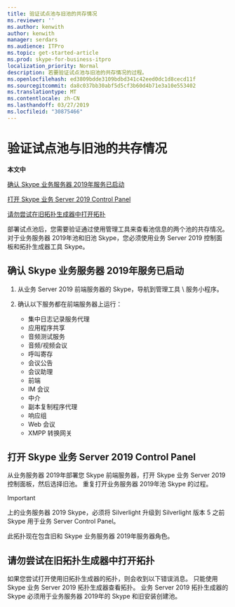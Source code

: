 ```yaml
---
title: 验证试点池与旧池的共存情况
ms.reviewer: ''
ms.author: kenwith
author: kenwith
manager: serdars
ms.audience: ITPro
ms.topic: get-started-article
ms.prod: skype-for-business-itpro
localization_priority: Normal
description: 若要验证试点池与旧池的共存情况的过程。
ms.openlocfilehash: ed3809bdde3109bdbd341c42eed0dc1d8cecd11f
ms.sourcegitcommit: da8c037bb30abf5d5cf3b60d4b71e3a10e553402
ms.translationtype: MT
ms.contentlocale: zh-CN
ms.lasthandoff: 03/27/2019
ms.locfileid: "30875466"
---
```

# <a name="verify-pilot-pool-coexistence-with-legacy-pool"></a>验证试点池与旧池的共存情况

 **本文中**
  
[确认 Skype 业务服务器 2019年服务已启动](#sectionSection0)
  
[打开 Skype 业务 Server 2019 Control Panel](#sectionSection1)
  
[请勿尝试在旧拓扑生成器中打开拓扑](#sectionSection2)
  
部署试点池后，您需要验证通过使用管理工具来查看池信息的两个池的共存情况。 对于业务服务器 2019年池和旧池 Skype，您必须使用业务 Server 2019 控制面板和拓扑生成器工具 Skype。 
  
## <a name="verify-that-skype-for-business-server-2019-services-have-started"></a>确认 Skype 业务服务器 2019年服务已启动
<a name="sectionSection0"> </a>

1. 从业务 Server 2019 前端服务器的 Skype，导航到管理工具 \ 服务小程序。
    
2. 确认以下服务都在前端服务器上运行：

    - 集中日志记录服务代理
    - 应用程序共享
    - 音频测试服务
    - 音频/视频会议
    - 呼叫寄存
    - 会议公告
    - 会议助理
    - 前端
    - IM 会议
    - 中介
    - 副本复制程序代理
    - 响应组
    - Web 会议
    - XMPP 转换网关

  
## <a name="open-the-skype-for-business-server-2019-control-panel"></a>打开 Skype 业务 Server 2019 Control Panel
<a name="sectionSection1"> </a>

从业务服务器 2019年部署您 Skype 前端服务器，打开 Skype 业务 Server 2019 控制面板，然后选择旧池。 重复打开业务服务器 2019年池 Skype 的过程。
  
> [!IMPORTANT]
> 上的业务服务器 2019 Skype，必须将 Silverlight 升级到 Silverlight 版本 5 之前 Skype 用于业务 Server Control Panel。 
  
此拓扑现在包含旧和 Skype 业务服务器 2019年服务器角色。 

  
## <a name="dont-attempt-to-open-the-topology-in-the-legacy-topology-builder"></a>请勿尝试在旧拓扑生成器中打开拓扑
<a name="sectionSection2"> </a>

如果您尝试打开使用旧拓扑生成器的拓扑，则会收到以下错误消息。 只能使用 Skype 业务 Server 2019 拓扑生成器查看拓扑。 业务 Server 2019 拓扑生成器的 Skype 必须用于业务服务器 2019年的 Skype 和旧安装创建池。

  

